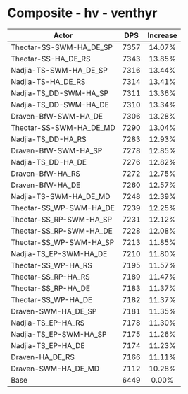 # Composite - hv - venthyr
| Actor | DPS | Increase |
|---|:---:|:---:|
|Theotar-SS-SWM-HA_DE_SP|7357|14.07%|
|Theotar-SS-HA_DE_RS|7343|13.85%|
|Nadjia-TS-SWM-HA_DE_SP|7316|13.44%|
|Nadjia-TS-HA_DE_RS|7314|13.41%|
|Nadjia-TS_DD-SWM-HA_SP|7311|13.36%|
|Nadjia-TS_DD-SWM-HA_DE|7310|13.34%|
|Draven-BfW-SWM-HA_DE|7306|13.28%|
|Theotar-SS-SWM-HA_DE_MD|7290|13.04%|
|Nadjia-TS_DD-HA_RS|7283|12.93%|
|Draven-BfW-SWM-HA_SP|7278|12.85%|
|Nadjia-TS_DD-HA_DE|7276|12.82%|
|Draven-BfW-HA_RS|7272|12.75%|
|Draven-BfW-HA_DE|7260|12.57%|
|Nadjia-TS-SWM-HA_DE_MD|7248|12.39%|
|Theotar-SS_WP-SWM-HA_DE|7239|12.25%|
|Theotar-SS_RP-SWM-HA_SP|7231|12.12%|
|Theotar-SS_RP-SWM-HA_DE|7228|12.08%|
|Theotar-SS_WP-SWM-HA_SP|7213|11.85%|
|Nadjia-TS_EP-SWM-HA_DE|7210|11.80%|
|Theotar-SS_WP-HA_RS|7195|11.57%|
|Theotar-SS_RP-HA_RS|7189|11.47%|
|Theotar-SS_RP-HA_DE|7183|11.37%|
|Theotar-SS_WP-HA_DE|7182|11.37%|
|Draven-SWM-HA_DE_SP|7181|11.35%|
|Nadjia-TS_EP-HA_RS|7178|11.30%|
|Nadjia-TS_EP-SWM-HA_SP|7175|11.26%|
|Nadjia-TS_EP-HA_DE|7174|11.23%|
|Draven-HA_DE_RS|7166|11.11%|
|Draven-SWM-HA_DE_MD|7112|10.28%|
|Base|6449|0.00%|
